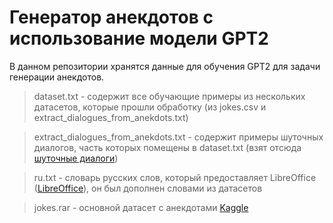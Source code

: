 # Генератор анекдотов с использование модели GPT2

В данном репозитории хранятся данные для обучения GPT2 для задачи генерации анекдотов.

> dataset.txt -  содержит все обучающие примеры из нескольких датасетов, которые прошли обработку (из jokes.csv и extract_dialogues_from_anekdots.txt)

> extract_dialogues_from_anekdots.txt -  содержит примеры шуточных диалогов, часть которых помещены в dataset.txt (взят отсюда [шуточные диалоги](https://github.com/Koziev/NLP_Datasets/blob/master/Conversations/Data/extract_dialogues_from_anekdots.tar.xz))

> ru.txt - словарь русских слов, который предоставляет LibreOffice ([LibreOffice](https://download.documentfoundation.org/libreoffice/src/7.4.2/libreoffice-dictionaries-7.4.2.3.tar.xz?idx=2)),  он был дополнен словами из датасетов

> jokes.rar - основной датасет с анекдотами [Kaggle](https://www.kaggle.com/datasets/konstantinalbul/russian-jokes)
